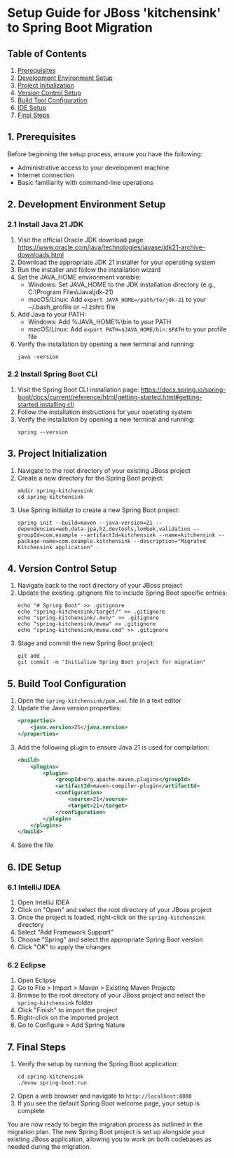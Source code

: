
# Setup Guide for JBoss 'kitchensink' to Spring Boot Migration

## Table of Contents
1. [Prerequisites](#prerequisites)
2. [Development Environment Setup](#development-environment-setup)
3. [Project Initialization](#project-initialization)
4. [Version Control Setup](#version-control-setup)
5. [Build Tool Configuration](#build-tool-configuration)
6. [IDE Setup](#ide-setup)
7. [Final Steps](#final-steps)

## 1. Prerequisites <a name="prerequisites"></a>

Before beginning the setup process, ensure you have the following:
- Administrative access to your development machine
- Internet connection
- Basic familiarity with command-line operations

## 2. Development Environment Setup <a name="development-environment-setup"></a>

### 2.1 Install Java 21 JDK

1. Visit the official Oracle JDK download page: https://www.oracle.com/java/technologies/javase/jdk21-archive-downloads.html
2. Download the appropriate JDK 21 installer for your operating system
3. Run the installer and follow the installation wizard
4. Set the JAVA_HOME environment variable:
   - Windows: Set JAVA_HOME to the JDK installation directory (e.g., C:\Program Files\Java\jdk-21)
   - macOS/Linux: Add `export JAVA_HOME=/path/to/jdk-21` to your ~/.bash_profile or ~/.zshrc file
5. Add Java to your PATH:
   - Windows: Add %JAVA_HOME%\bin to your PATH
   - macOS/Linux: Add `export PATH=$JAVA_HOME/bin:$PATH` to your profile file
6. Verify the installation by opening a new terminal and running:
   ```
   java -version
   ```

### 2.2 Install Spring Boot CLI

1. Visit the Spring Boot CLI installation page: https://docs.spring.io/spring-boot/docs/current/reference/html/getting-started.html#getting-started.installing.cli
2. Follow the installation instructions for your operating system
3. Verify the installation by opening a new terminal and running:
   ```
   spring --version
   ```

## 3. Project Initialization <a name="project-initialization"></a>

1. Navigate to the root directory of your existing JBoss project
2. Create a new directory for the Spring Boot project:
   ```
   mkdir spring-kitchensink
   cd spring-kitchensink
   ```
3. Use Spring Initializr to create a new Spring Boot project:
   ```
   spring init --build=maven --java-version=21 --dependencies=web,data-jpa,h2,devtools,lombok,validation --groupId=com.example --artifactId=kitchensink --name=kitchensink --package-name=com.example.kitchensink --description="Migrated Kitchensink application" .
   ```

## 4. Version Control Setup <a name="version-control-setup"></a>

1. Navigate back to the root directory of your JBoss project
2. Update the existing .gitignore file to include Spring Boot specific entries:
   ```
   echo "# Spring Boot" >> .gitignore
   echo "spring-kitchensink/target/" >> .gitignore
   echo "spring-kitchensink/.mvn/" >> .gitignore
   echo "spring-kitchensink/mvnw" >> .gitignore
   echo "spring-kitchensink/mvnw.cmd" >> .gitignore
   ```
3. Stage and commit the new Spring Boot project:
   ```
   git add .
   git commit -m "Initialize Spring Boot project for migration"
   ```

## 5. Build Tool Configuration <a name="build-tool-configuration"></a>

1. Open the `spring-kitchensink/pom.xml` file in a text editor
2. Update the Java version properties:
   ```xml
   <properties>
       <java.version>21</java.version>
   </properties>
   ```
3. Add the following plugin to ensure Java 21 is used for compilation:
   ```xml
   <build>
       <plugins>
           <plugin>
               <groupId>org.apache.maven.plugins</groupId>
               <artifactId>maven-compiler-plugin</artifactId>
               <configuration>
                   <source>21</source>
                   <target>21</target>
               </configuration>
           </plugin>
       </plugins>
   </build>
   ```
4. Save the file

## 6. IDE Setup <a name="ide-setup"></a>

### 6.1 IntelliJ IDEA

1. Open IntelliJ IDEA
2. Click on "Open" and select the root directory of your JBoss project
3. Once the project is loaded, right-click on the `spring-kitchensink` directory
4. Select "Add Framework Support"
5. Choose "Spring" and select the appropriate Spring Boot version
6. Click "OK" to apply the changes

### 6.2 Eclipse

1. Open Eclipse
2. Go to File > Import > Maven > Existing Maven Projects
3. Browse to the root directory of your JBoss project and select the `spring-kitchensink` folder
4. Click "Finish" to import the project
5. Right-click on the imported project
6. Go to Configure > Add Spring Nature

## 7. Final Steps <a name="final-steps"></a>

1. Verify the setup by running the Spring Boot application:
   ```
   cd spring-kitchensink
   ./mvnw spring-boot:run
   ```
2. Open a web browser and navigate to `http://localhost:8080`
3. If you see the default Spring Boot welcome page, your setup is complete

You are now ready to begin the migration process as outlined in the migration plan. The new Spring Boot project is set up alongside your existing JBoss application, allowing you to work on both codebases as needed during the migration.
